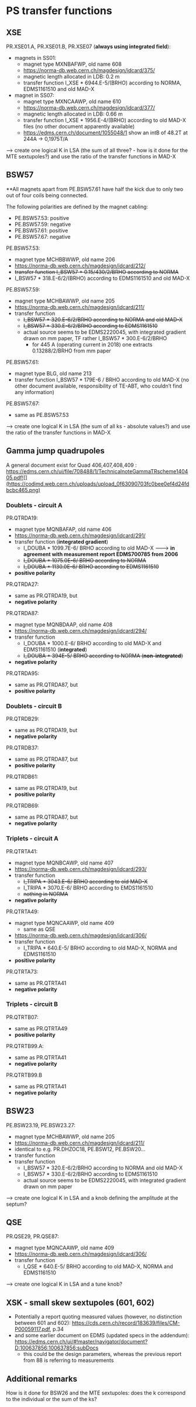 # PS transfer functions

## XSE
PR.XSE01.A, PR.XSE01.B, PR.XSE07 (**always using integrated field**): 
* magnets in SS01: 
    * magnet type MXNBAFWP, old name 608
    * https://norma-db.web.cern.ch/magdesign/idcard/375/
    * magnetic length allocated in LDB: 0.2 m
    * transfer function I_XSE * 6944.E-5/(BRHO) according to NORMA, EDMS1161510 and old MAD-X    
* magnet in SS07: 
    * magnet type MXNCAAWP, old name 610
    * https://norma-db.web.cern.ch/magdesign/idcard/377/ 
    * magnetic length allocated in LDB: 0.66 m
    * transfer function I_XSE * 1956.E-4/(BRHO) according to old MAD-X files (no other document apparently available)
    * https://edms.cern.ch/document/1055048/1 show an intB of 48.2T at 244A -> 0,1975T/A


—> create one logical K in LSA (the sum of all three? - how is it done for the MTE sextupoles?) and use the ratio of the transfer functions in MAD-X

## BSW57

**All magnets apart from PE.BSW57.61 have half the kick due to only two out of four coils being connected.

The following polarities are defined by the magnet cabling:
* PE.BSW57.53: positive
* PE.BSW57.59: negative
* PE.BSW57.61: positive
* PE.BSW57.67: negative

PE.BSW57.53: 
* magnet type MCHBBWWP, old name 206
* https://norma-db.web.cern.ch/magdesign/idcard/212/
* ~~transfer function I_BSW57 * 0.15/430/2/BRHO according to NORMA~~
* I_BSW57 * 318.E-6/2/(BRHO) according to EDMS1161510 and old MAD-X

PE.BSW57.59:
* magnet type MCHBAWWP, old name 205
* https://norma-db.web.cern.ch/magdesign/idcard/211/
* transfer function
    * ~~I_BSW57 * 320.E-6/2/BRHO according to NORMA and old MAD-X~~
    * ~~I_BSW57 * 330.E-6/2/BRHO according to EDMS1161510~~
    * actual source seems to be EDMS2220045, with integrated gradient drawn on mm paper, TF rather I_BSW57 * 300.E-6/2/BRHO
        * for 445 A (operating current in 2018) one extracts 0.13288/2/BRHO from mm paper 

PE.BSW57.61:
* magnet type BLG, old name 213
* transfer function I_BSW57 * 179E-6 / BRHO according to old MAD-X (no other document available, responsibility of TE-ABT, who couldn’t find any information)

PE.BSW57.67: 
* same as PE.BSW57.53

—> create one logical K in LSA (the sum of all ks - absolute values?) and use the ratio of the transfer functions in MAD-X

## Gamma jump quadrupoles

A general document exist for Quad 406,407,408,409 : 
https://edms.cern.ch/ui/file/708488/1/TechnicalnoteGammaTRscheme140405.pdf![](https://codimd.web.cern.ch/uploads/upload_0f63090703fc0bee0ef4d24fdbcbc465.png)


### Doublets - circuit A

PR.QTRDA19: 
* magnet type MQNBAFAP, old name 406
* https://norma-db.web.cern.ch/magdesign/idcard/291/
* transfer function (**integrated gradient**)
    * I_DOUBA * 1099.7E-6/ BRHO according to old MAD-X ---> **in agreement with measurement report EDMS700785 from 2006** 
    * ~~I_DOUBA * 1075.0E-6/ BRHO according to NORMA~~
    * ~~I_DOUBA * 1130.0E-6/ BRHO according to EDMS1161510~~
* **positive polarity**

PR.QTRDA27:
* same as PR.QTRDA19, but
* **negative polarity**

PR.QTRDA87:
* magnet type MQNBDAAP, old name 408
* https://norma-db.web.cern.ch/magdesign/idcard/294/
* transfer function 
    * I_DOUBA * 1000.E-6/ BRHO according to old MAD-X and EDMS1161510 (**integrated**)
    * ~~I_DOUBA * 394E-5/ BRHO according to NORMA (**non-integrated**)~~
* **negative polarity**

PR.QTRDA95:
* same as PR.QTRDA87, but
* **positive polarity**

### Doublets - circuit B

PR.QTRDB29:
* same as PR.QTRDA19, but
* **negative polarity**

PR.QTRDB37:
* same as PR.QTRDA87, but
* **positive polarity**

PR.QTRDB61:
* same as PR.QTRDA19, but
* **positive polarity**

PR.QTRDB69:
* same as PR.QTRDA87, but
* **negative polarity**

### Triplets - circuit A

PR.QTRTA41:
* magnet type MQNBCAWP, old name 407
* https://norma-db.web.cern.ch/magdesign/idcard/293/
* transfer function
    * ~~I_TRIPA * 3043.E-6/ BRHO according to old MAD-X~~
    * I_TRIPA * 3070.E-6/ BRHO according to EMDS1161510
    * ~~nothing in NORMA~~
* **negative polarity**

PR.QTRTA49:
* magnet type MQNCAAWP, old name 409
    * same as QSE
* https://norma-db.web.cern.ch/magdesign/idcard/306/
* transfer function
    * I_TRIPA * 640.E-5/ BRHO according to old MAD-X, NORMA and EDMS1161510
* **positive polarity**

PR.QTRTA73:
* same as PR.QTRTA41
* **negative polarity**

### Triplets - circuit B

PR.QTRTB07:
* same as PR.QTRTA49
* **positive polarity**

PR.QTRTB99.A:
* same as PR.QTRTA41
* **negative polarity**

PR.QTRTB99.B
* same as PR.QTRTA41
* **negative polarity**

## BSW23
PE.BSW23.19, PE.BSW23.27: 
* magnet type MCHBAWWP, old name 205
* https://norma-db.web.cern.ch/magdesign/idcard/211/
* identical to e.g. PR.DHZOC18, PE.BSW12, PE.BSW20...
* transfer function
* transfer function
    * I_BSW57 * 320.E-6/2/BRHO according to NORMA and old MAD-X
    * I_BSW57 * 330.E-6/2/BRHO according to EDMS1161510
    * actual source seems to be EDMS2220045, with integrated gradient drawn on mm paper

—> create one logical K in LSA and a knob defining the amplitude at the septum?

## QSE
PR.QSE29, PR.QSE87:
* magnet type MQNCAAWP, old name 409
* https://norma-db.web.cern.ch/magdesign/idcard/306/
* transfer function
    * I_QSE * 640.E-5/ BRHO according to old MAD-X, NORMA and EDMS1161510

—> create one logical K in LSA and a tune knob?

## XSK - small skew sextupoles (601, 602)

* Potentially a report quoting measured values (however, no distinction between 601 and 602): https://cds.cern.ch/record/183639/files/CM-P00059117.pdf, p.34
* and some earlier document on EDMS (updated specs in the addendum): https://edms.cern.ch/ui/#!master/navigator/document?D:100637856:100637856:subDocs
    * this could be the design parameters, whereas the previous report from 88 is referring to measurements

## Additional remarks

How is it done for BSW26 and the MTE sextupoles: does the k correspond to the individual or the sum of the ks?

